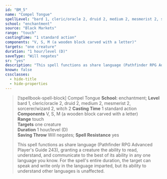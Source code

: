 ```yaml
---
id: "BM_5"
name: "Compel Tongue"
spellLevel: "bard 1, cleric/oracle 2, druid 2, medium 2, mesmerist 2, sorcerer/wizard 2, witch 2"
school: "enchantment"
source: "Black Markets"
range: "touch"
castingTime: "1 standard action"
components: "V, S, M (a wooden block carved with a letter)"
targets: "one creature"
duration: "1 hour/level (D)"
saveType: "Will negates"
sr: "yes"
description: "This spell functions as share language (Pathfinder RPG Advanced Player's Guide 243), granting a creature the ability to read, understand, and communicate to the best of its ability in any one language you know. For the spell's entire duration, the target can speak and write only in the language imparted, but its ability to understand other languages is unaffected."
known: false
cssclasses:
  - hide-title
  - hide-properties
---
```


> [!spellbook-spell-block] Compel Tongue
> **School:** enchantment; **Level** bard 1, cleric/oracle 2, druid 2, medium 2, mesmerist 2, sorcerer/wizard 2, witch 2
> **Casting Time** 1 standard action  
> **Components** V, S, M (a wooden block carved with a letter)  
> **Range** touch  
> **Targets** one creature  
> **Duration** 1 hour/level (D)  
> **Saving Throw** Will negates; **Spell Resistance** yes
> 
> This spell functions as share language (Pathfinder RPG Advanced Player's Guide 243), granting a creature the ability to read, understand, and communicate to the best of its ability in any one language you know. For the spell's entire duration, the target can speak and write only in the language imparted, but its ability to understand other languages is unaffected.
